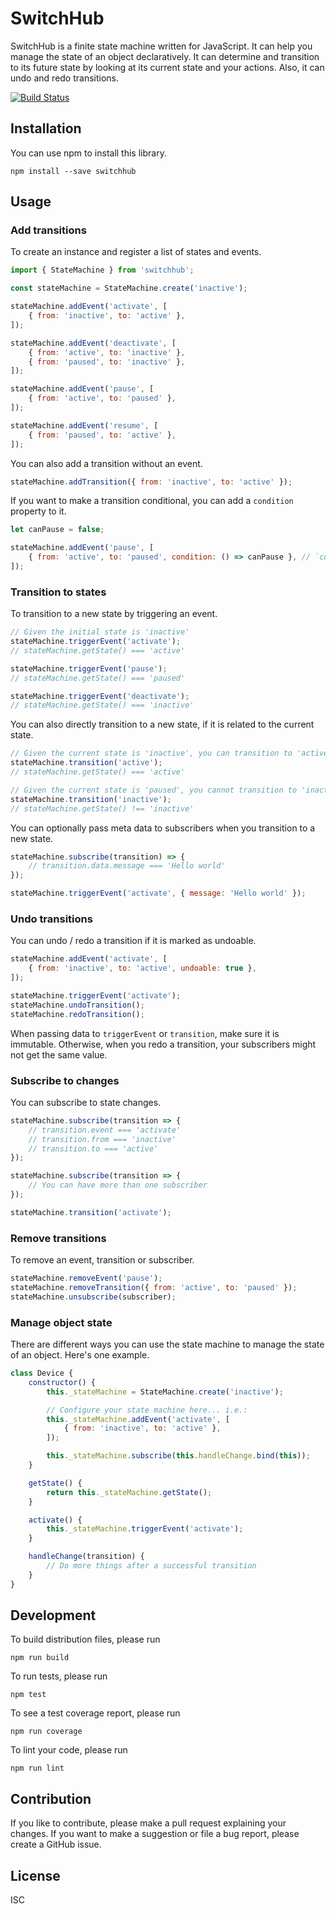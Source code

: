 # SwitchHub

SwitchHub is a finite state machine written for JavaScript. It can help you manage the state of an object declaratively. It can determine and transition to its future state by looking at its current state and your actions. Also, it can undo and redo transitions.

[![Build Status](https://travis-ci.org/davidchin/switchhub.svg?branch=master)](https://travis-ci.org/davidchin/switchhub)

## Installation

You can use npm to install this library.

```
npm install --save switchhub
```

## Usage

### Add transitions

To create an instance and register a list of states and events.

```js
import { StateMachine } from 'switchhub';

const stateMachine = StateMachine.create('inactive');

stateMachine.addEvent('activate', [
    { from: 'inactive', to: 'active' },
]);

stateMachine.addEvent('deactivate', [
    { from: 'active', to: 'inactive' },
    { from: 'paused', to: 'inactive' },
]);

stateMachine.addEvent('pause', [
    { from: 'active', to: 'paused' },
]);

stateMachine.addEvent('resume', [
    { from: 'paused', to: 'active' },
]);
```

You can also add a transition without an event.

```js
stateMachine.addTransition({ from: 'inactive', to: 'active' });
```

If you want to make a transition conditional, you can add a `condition` property to it.

```js
let canPause = false;

stateMachine.addEvent('pause', [
    { from: 'active', to: 'paused', condition: () => canPause }, // `condition` function should return true or false
]);
```

### Transition to states

To transition to a new state by triggering an event.

```js
// Given the initial state is 'inactive'
stateMachine.triggerEvent('activate');
// stateMachine.getState() === 'active'

stateMachine.triggerEvent('pause');
// stateMachine.getState() === 'paused'

stateMachine.triggerEvent('deactivate');
// stateMachine.getState() === 'inactive'
```

You can also directly transition to a new state, if it is related to the current state.

```js
// Given the current state is 'inactive', you can transition to 'active'
stateMachine.transition('active');
// stateMachine.getState() === 'active'

// Given the current state is 'paused', you cannot transition to 'inactive'
stateMachine.transition('inactive');
// stateMachine.getState() !== 'inactive'
```

You can optionally pass meta data to subscribers when you transition to a new state.

```js
stateMachine.subscribe(transition) => {
    // transition.data.message === 'Hello world'
});

stateMachine.triggerEvent('activate', { message: 'Hello world' });
```

### Undo transitions

You can undo / redo a transition if it is marked as undoable.

```js
stateMachine.addEvent('activate', [
    { from: 'inactive', to: 'active', undoable: true },
]);

stateMachine.triggerEvent('activate');
stateMachine.undoTransition();
stateMachine.redoTransition();
```

When passing data to `triggerEvent` or `transition`, make sure it is immutable. Otherwise, when you redo a transition, your subscribers might not get the same value.

### Subscribe to changes

You can subscribe to state changes.

```js
stateMachine.subscribe(transition => {
    // transition.event === 'activate'
    // transition.from === 'inactive'
    // transition.to === 'active'
});

stateMachine.subscribe(transition => {
    // You can have more than one subscriber
});

stateMachine.transition('activate');
```

### Remove transitions

To remove an event, transition or subscriber.

```js
stateMachine.removeEvent('pause');
stateMachine.removeTransition({ from: 'active', to: 'paused' });
stateMachine.unsubscribe(subscriber);
```

### Manage object state

There are different ways you can use the state machine to manage the state of an object. Here's one example.

```js
class Device {
    constructor() {
        this._stateMachine = StateMachine.create('inactive');

        // Configure your state machine here... i.e.:
        this._stateMachine.addEvent('activate', [
            { from: 'inactive', to: 'active' },
        ]);

        this._stateMachine.subscribe(this.handleChange.bind(this));
    }

    getState() {
        return this._stateMachine.getState();
    }

    activate() {
        this._stateMachine.triggerEvent('activate');
    }

    handleChange(transition) {
        // Do more things after a successful transition
    }
}
```

## Development

To build distribution files, please run

```
npm run build
```

To run tests, please run

```
npm test
```

To see a test coverage report, please run

```
npm run coverage
```

To lint your code, please run

```
npm run lint
```

## Contribution

If you like to contribute, please make a pull request explaining your changes. If you want to make a suggestion or file a bug report, please create a GitHub issue.

## License

ISC
